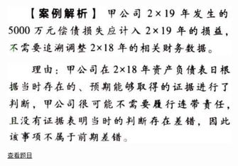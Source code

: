 ![](2bcf1872d056923329afae09de1ae427.png)

![](1e2a7c557e9f58a9e4bcb92f53579c4d.png)

[查看题目](../会计政策和估计.本章真题.md#5-题目)

